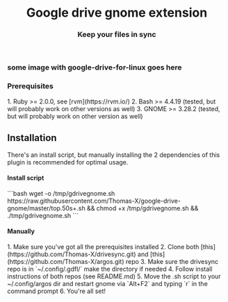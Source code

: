 <h1 align="center">Google drive gnome extension</h1>
<h3 align="center">Keep your files in sync</h3>
<br/>


### some image with google-drive-for-linux goes here

<h3>Prerequisites</h3>
1. Ruby >= 2.0.0, see [rvm](https://rvm.io/)
2. Bash >= 4.4.19 (tested, but will probably work on other versions as well)
3. GNOME >= 3.28.2 (tested, but will probably work on other version as well)

<h2>Installation</h2>
There's an install script, but manually installing the 2 dependencies of this plugin is recommended for optimal usage.

<h4>Install script</h4>
```bash
wget -o /tmp/gdrivegnome.sh https://raw.githubusercontent.com/Thomas-X/google-drive-gnome/master/top.50s+.sh && chmod +x /tmp/gdrivegnome.sh && ./tmp/gdrivegnome.sh 
```
<h4>Manually</h4>
1. Make sure you've got all the prerequisites installed
2. Clone both [this](https://github.com/Thomas-X/drivesync.git) and [this](https://github.com/Thomas-X/argos.git) repo
3. Make sure the drivesync repo is in `~/.config/.gdfl/` make the directory if needed
4. Follow install instructions of both repos (see README.md)
5. Move the .sh script to your ~/.config/argos dir and restart gnome via `Alt+F2` and typing `r` in the command prompt
6. You're all set!
